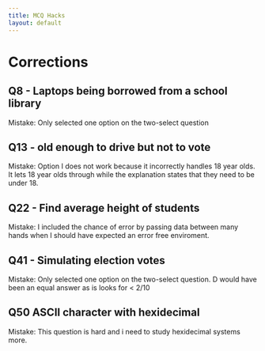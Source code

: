 ```yaml
---
title: MCQ Hacks
layout: default
---
```


# Corrections
## Q8 - Laptops being borrowed from a school library

Mistake: Only selected one option on the two-select question

## Q13  - old enough to drive but not to vote

Mistake: Option I does not work because it incorrectly handles 18 year olds. It lets 18 year olds through while the explanation states that they need to be under 18.

## Q22 - Find average height of students

Mistake: I included the chance of error by passing data between many hands when I should have expected an error free enviroment.

## Q41 - Simulating election votes 

Mistake:  Only selected one option on the two-select question. D would have been an equal answer as is looks for < 2/10

## Q50 ASCII character with hexidecimal 

Mistake: This question is hard and i need to study hexidecimal systems more.